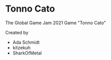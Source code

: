 # Tonno Cato
The Global Game Jam 2021 Game "Tonno Cato"

Created by
* Ada Schmidt
* kitzekuh
* SharkOfMetal
